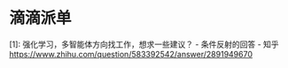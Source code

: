 # 滴滴派单


[1]: 强化学习，多智能体方向找工作，想求一些建议？ - 条件反射的回答 - 知乎
https://www.zhihu.com/question/583392542/answer/2891949670
